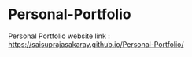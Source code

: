 # Personal-Portfolio

Personal Portfolio website link : https://saisuprajasakaray.github.io/Personal-Portfolio/

